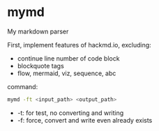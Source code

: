 # mymd
My markdown parser

First, implement features of hackmd.io, excluding:
- continue line number of code block
- blockquote tags
- flow, mermaid, viz, sequence, abc

command:
```bash
mymd -ft <input_path> <output_path>
```
- -t: for test, no converting and writing
- -f: force, convert and write even already exists